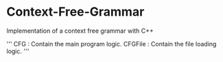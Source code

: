 # Context-Free-Grammar
Implementation of a context free grammar with C++

'''
CFG : Contain the main program logic.
CFGFile : Contain the file loading logic.
'''
